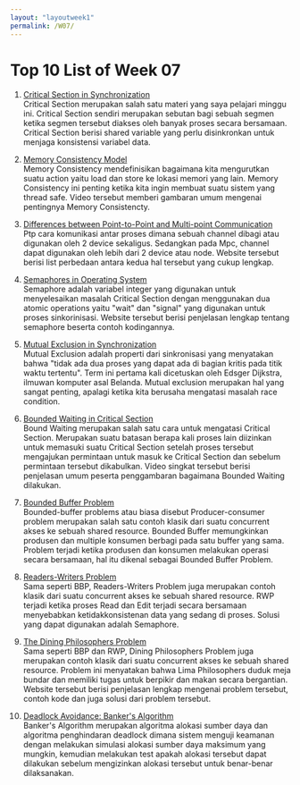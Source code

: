 ```yaml
---
layout: "layoutweek1"
permalink: /W07/
---
```


# Top 10 List of Week 07

1. [Critical Section in Synchronization](https://www.geeksforgeeks.org/g-fact-70/)<br>
Critical Section merupakan salah satu materi yang saya pelajari minggu ini. Critical Section sendiri merupakan sebutan bagi sebuah segmen ketika segmen tersebut diakses oleh banyak proses secara bersamaan. Critical Section berisi shared variable yang perlu disinkronkan untuk menjaga konsistensi variabel data.

2. [Memory Consistency Model](https://youtu.be/EWTNNm_s8MM)<br>
Memory Consistency mendefinisikan bagaimana kita mengurutkan suatu action yaitu load dan store ke lokasi memori yang lain. Memory Consistency ini penting ketika kita ingin membuat suatu sistem yang thread safe. Video tersebut memberi gambaran umum mengenai pentingnya Memory Consistencty. 

3. [Differences between Point-to-Point and Multi-point Communication](https://www.geeksforgeeks.org/differences-between-point-to-point-and-multi-point-communication/)<br>
Ptp cara komunikasi antar proses dimana sebuah channel dibagi atau digunakan oleh 2 device sekaligus. Sedangkan pada Mpc, channel dapat digunakan oleh lebih dari 2 device atau node. Website tersebut berisi list perbedaan antara kedua hal tersebut yang cukup lengkap. 

4. [Semaphores in Operating System](https://www.tutorialspoint.com/semaphores-in-operating-system)<br>
Semaphore adalah variabel integer yang digunakan untuk menyelesaikan masalah Critical Section dengan menggunakan dua atomic operations yaitu "wait" dan "signal" yang digunakan untuk proses sinkorinisasi. Website tersebut berisi penjelasan lengkap tentang semaphore beserta contoh kodingannya. 

5. [Mutual Exclusion in Synchronization](https://www.geeksforgeeks.org/mutual-exclusion-in-synchronization/)<br>
Mutual Exclusion adalah properti dari sinkronisasi yang menyatakan bahwa "tidak ada dua proses yang dapat ada di bagian kritis pada titik waktu tertentu". Term ini pertama kali dicetuskan oleh Edsger Dijkstra, ilmuwan komputer asal Belanda. Mutual exclusion merupakan hal yang sangat penting, apalagi ketika kita berusaha mengatasi masalah race condition.   

6. [Bounded Waiting in Critical Section](https://youtu.be/A4tdiNatm1w)<br>
Bound Waiting merupakan salah satu cara untuk mengatasi Critical Section. Merupakan suatu batasan berapa kali proses lain diizinkan untuk memasuki suatu Critical Section setelah proses tersebut mengajukan permintaan untuk masuk ke Critical Section dan sebelum permintaan tersebut dikabulkan. Video singkat tersebut berisi penjelasan umum peserta penggambaran bagaimana Bounded Waiting dilakukan.

7. [Bounded Buffer Problem](https://www.studytonight.com/operating-system/bounded-buffer)<br>
Bounded-buffer problems atau biasa disebut Producer-consumer problem merupakan salah satu contoh klasik dari suatu concurrent akses ke sebuah shared resource. Bounded Buffer memungkinkan produsen dan multiple konsumen berbagi pada satu buffer yang sama. Problem terjadi ketika produsen dan konsumen melakukan operasi secara bersamaan, hal itu dikenal sebagai Bounded Buffer Problem. 

8. [Readers-Writers Problem](https://www.geeksforgeeks.org/readers-writers-problem-set-1-introduction-and-readers-preference-solution/)<br>
Sama seperti BBP, Readers-Writers Problem juga merupakan contoh klasik dari suatu concurrent akses ke sebuah shared resource. RWP terjadi ketika proses Read dan Edit terjadi secara bersamaan menyebabkan ketidakkonsistenan data yang sedang di proses. Solusi yang dapat digunakan adalah Semaphore. 

9. [The Dining Philosophers Problem](https://www.javatpoint.com/os-dining-philosophers-problem)<br>
Sama seperti BBP dan RWP, Dining Philosophers Problem juga merupakan contoh klasik dari suatu concurrent akses ke sebuah shared resource. Problem ini menyatakan bahwa Lima Philosophers duduk meja bundar dan memiliki tugas untuk berpikir dan makan secara bergantian. Website tersebut berisi penjelasan lengkap mengenai problem tersebut, contoh kode dan juga solusi dari problem tersebut. 

10. [Deadlock Avoidance: Banker's Algorithm](https://youtu.be/bYFVbzLLxfY)<br>
Banker's Algorithm merupakan algoritma alokasi sumber daya dan algoritma penghindaran deadlock dimana sistem menguji keamanan dengan melakukan simulasi alokasi sumber daya maksimum yang mungkin, kemudian melakukan test apakah alokasi tersebut dapat dilakukan sebelum mengizinkan alokasi tersebut untuk benar-benar dilaksanakan. 
